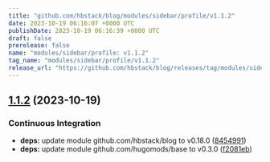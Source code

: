 ```yaml
---
title: "github.com/hbstack/blog/modules/sidebar/profile/v1.1.2"
date: 2023-10-19 06:16:07 +0000 UTC
publishDate: 2023-10-19 06:16:39 +0000 UTC
draft: false
prerelease: false
name: "modules/sidebar/profile: v1.1.2"
tag_name: "modules/sidebar/profile/v1.1.2"
release_url: "https://github.com/hbstack/blog/releases/tag/modules/sidebar/profile/v1.1.2"
---
```


## [1.1.2](https://github.com/hbstack/blog/compare/modules/sidebar/profile/v1.1.1...modules/sidebar/profile/v1.1.2) (2023-10-19)


### Continuous Integration

* **deps:** update module github.com/hbstack/blog to v0.18.0 ([8454991](https://github.com/hbstack/blog/commit/84549916c81e1169ddb29adc93446a7794b6af26))
* **deps:** update module github.com/hugomods/base to v0.3.0 ([f2081eb](https://github.com/hbstack/blog/commit/f2081eb1e0b3f8f607524d7febc533bc35b857fa))
